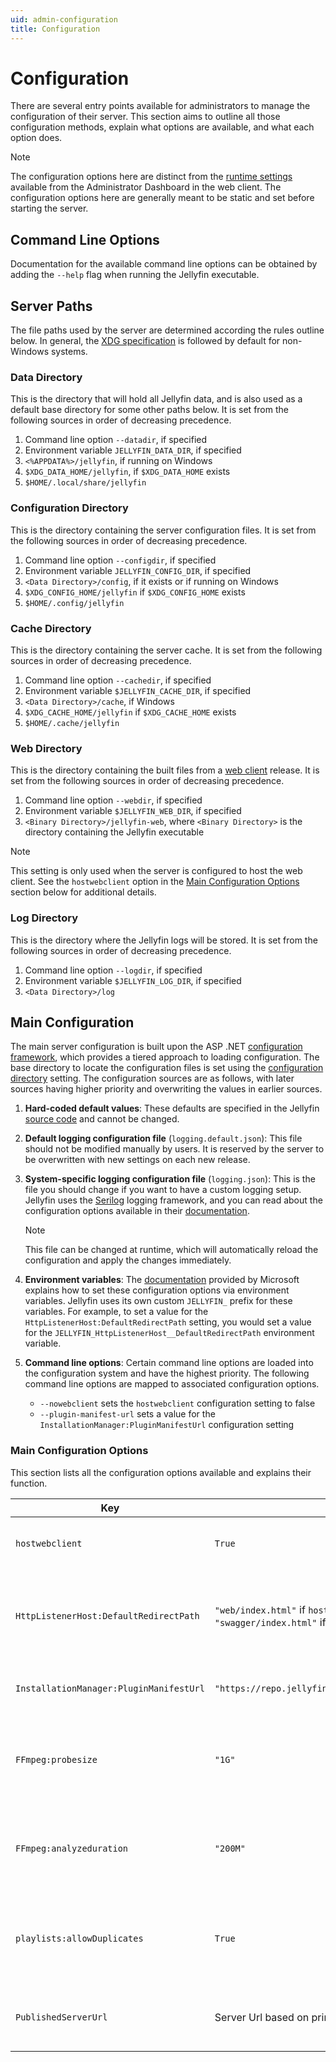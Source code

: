 ```yaml
---
uid: admin-configuration
title: Configuration
---
```


# Configuration

There are several entry points available for administrators to manage the configuration of their server. This section aims to outline all those configuration methods, explain what options are available, and what each option does.

> [!NOTE]
> The configuration options here are distinct from the [runtime settings](/docs/general/server/settings) available from the Administrator Dashboard in the web client. The configuration options here are generally meant to be static and set before starting the server.

## Command Line Options

Documentation for the available command line options can be obtained by adding the `--help` flag when running the Jellyfin executable.

## Server Paths

The file paths used by the server are determined according the rules outline below. In general, the [XDG specification](https://specifications.freedesktop.org/basedir-spec/basedir-spec-latest.html) is followed by default for non-Windows systems.

### Data Directory

This is the directory that will hold all Jellyfin data, and is also used as a default base directory for some other paths below. It is set from the following sources in order of decreasing precedence.

1. Command line option `--datadir`, if specified
2. Environment variable `JELLYFIN_DATA_DIR`, if specified
3. `<%APPDATA%>/jellyfin`, if running on Windows
4. `$XDG_DATA_HOME/jellyfin`, if `$XDG_DATA_HOME` exists
5. `$HOME/.local/share/jellyfin`

### Configuration Directory

This is the directory containing the server configuration files. It is set from the following sources in order of decreasing precedence.

1. Command line option `--configdir`, if specified
2. Environment variable `JELLYFIN_CONFIG_DIR`, if specified
3. `<Data Directory>/config`, if it exists or if running on Windows
4. `$XDG_CONFIG_HOME/jellyfin` if `$XDG_CONFIG_HOME` exists
5. `$HOME/.config/jellyfin`

### Cache Directory

This is the directory containing the server cache. It is set from the following sources in order of decreasing precedence.

1. Command line option `--cachedir`, if specified
2. Environment variable `$JELLYFIN_CACHE_DIR`, if specified
3. `<Data Directory>/cache`, if Windows
4. `$XDG_CACHE_HOME/jellyfin` if `$XDG_CACHE_HOME` exists
5. `$HOME/.cache/jellyfin`

### Web Directory

This is the directory containing the built files from a [web client](https://github.com/jellyfin/jellyfin-web) release. It is set from the following sources in order of decreasing precedence.

1. Command line option `--webdir`, if specified
2. Environment variable `$JELLYFIN_WEB_DIR`, if specified
3. `<Binary Directory>/jellyfin-web`, where `<Binary Directory>` is the directory containing the Jellyfin executable

> [!NOTE]
> This setting is only used when the server is configured to host the web client. See the `hostwebclient` option in the [Main Configuration Options](#main-configuration-options) section below for additional details.

### Log Directory

This is the directory where the Jellyfin logs will be stored. It is set from the following sources in order of decreasing precedence.

1. Command line option `--logdir`, if specified
2. Environment variable `$JELLYFIN_LOG_DIR`, if specified
3. `<Data Directory>/log`

## Main Configuration

The main server configuration is built upon the ASP .NET [configuration framework](https://docs.microsoft.com/en-us/aspnet/core/fundamentals/configuration/?view=aspnetcore-3.1), which provides a tiered approach to loading configuration. The base directory to locate the configuration files is set using the [configuration directory](#configuration-directory) setting. The configuration sources are as follows, with later sources having higher priority and overwriting the values in earlier sources.

1. **Hard-coded default values**: These defaults are specified in the Jellyfin [source code](https://github.com/jellyfin/jellyfin/blob/master/Emby.Server.Implementations/ConfigurationOptions.cs) and cannot be changed.
2. **Default logging configuration file** (`logging.default.json`): This file should not be modified manually by users. It is reserved by the server to be overwritten with new settings on each new release.
3. **System-specific logging configuration file** (`logging.json`): This is the file you should change if you want to have a custom logging setup. Jellyfin uses the [Serilog](https://serilog.net/) logging framework, and you can read about the configuration options available in their [documentation](https://github.com/serilog/serilog-settings-configuration).

   > [!NOTE]
   > This file can be changed at runtime, which will automatically reload the configuration and apply the changes immediately.

4. **Environment variables**: The [documentation](https://docs.microsoft.com/en-us/aspnet/core/fundamentals/configuration/?view=aspnetcore-3.1#environment-variables) provided by Microsoft explains how to set these configuration options via environment variables. Jellyfin uses its own custom `JELLYFIN_` prefix for these variables. For example, to set a value for the `HttpListenerHost:DefaultRedirectPath` setting, you would set a value for the `JELLYFIN_HttpListenerHost__DefaultRedirectPath` environment variable.
5. **Command line options**: Certain command line options are loaded into the configuration system and have the highest priority. The following command line options are mapped to associated configuration options.

   - `--nowebclient` sets the `hostwebclient` configuration setting to false
   - `--plugin-manifest-url` sets a value for the `InstallationManager:PluginManifestUrl` configuration setting

### Main Configuration Options

This section lists all the configuration options available and explains their function.

| Key                                     | Default Value                                                                                     | Description                                                                                                                                                             |
| --------------------------------------- | ------------------------------------------------------------------------------------------------- | ----------------------------------------------------------------------------------------------------------------------------------------------------------------------- |
| `hostwebclient`                         | `True`                                                                                            | Set to `True` if the server should host the web client.                                                                                                                 |
| `HttpListenerHost:DefaultRedirectPath`  | `"web/index.html"` if `hostwebclient` is true; `"swagger/index.html"` if `hostwebclient` is false | The default redirect path to use for requests where the URL base prefix is invalid or missing                                                                           |
| `InstallationManager:PluginManifestUrl` | `"https://repo.jellyfin.org/releases/plugin/manifest.json"`                                       | The URL for the plugin repository JSON manifest.                                                                                                                        |
| `FFmpeg:probesize`                      | `"1G"`                                                                                            | Value to set for the FFmpeg `probesize` format option. See the FFmpg [documentation](https://ffmpeg.org/ffmpeg-formats.html#Format-Options) for more details.           |
| `FFmpeg:analyzeduration`                | `"200M"`                                                                                          | The value to set for the FFmpeg `analyzeduration` format option. See the FFmpg [documentation](https://ffmpeg.org/ffmpeg-formats.html#Format-Options) for more details. |
| `playlists:allowDuplicates`             | `True`                                                                                            | Whether playlists should allow duplicate items or automatically filter out duplicates.                                                                                  |
| `PublishedServerUrl`                    | Server Url based on primary IP address                                                            | The Server URL to publish in udp Auto Discovery response.                                                                                                               |
